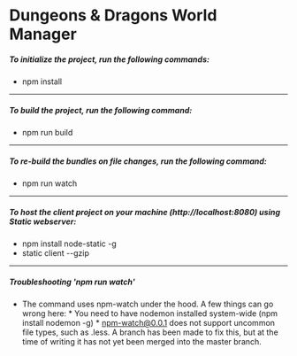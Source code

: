 # Dungeons & Dragons World Manager

##### To initialize the project, run the following commands:
* npm install

* * *

##### To build the project, run the following command:
* npm run build

* * *

##### To re-build the bundles on file changes, run the following command:
* npm run watch

* * *

##### To host the client project on your machine (http://localhost:8080) using Static webserver:
* npm install node-static -g
* static client --gzip

* * *

##### Troubleshooting 'npm run watch'
* The command uses npm-watch under the hood. A few things can go wrong here:
        * You need to have nodemon installed system-wide (npm install nodemon -g)
        * npm-watch@0.0.1 does not support uncommon file types, such as .less. A branch has been made to fix this, but at the time of writing it has not yet been merged into the master branch.